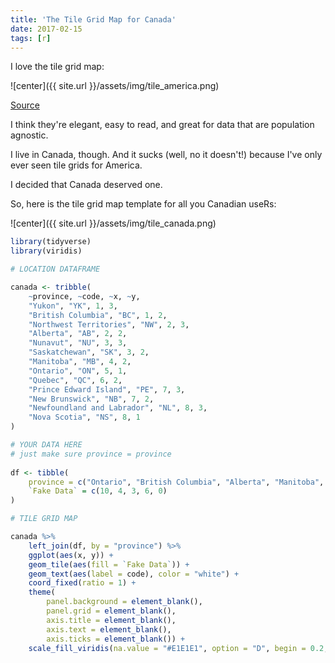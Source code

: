 ```yaml
---
title: 'The Tile Grid Map for Canada'
date: 2017-02-15
tags: [r]
---
```


I love the tile grid map:

![center]({{ site.url }}/assets/img/tile_america.png)

[Source](http://blog.apps.npr.org/2015/05/11/hex-tile-maps.html)

I think they're elegant, easy to read, and great for data that are population agnostic.

I live in Canada, though. And it sucks (well, no it doesn't!) because I've only ever seen tile grids for America.

I decided that Canada deserved one.

So, here is the tile grid map template for all you Canadian useRs:

![center]({{ site.url }}/assets/img/tile_canada.png)

``` r
library(tidyverse)
library(viridis)

# LOCATION DATAFRAME

canada <- tribble(
    ~province, ~code, ~x, ~y,
    "Yukon", "YK", 1, 3,
    "British Columbia", "BC", 1, 2, 
    "Northwest Territories", "NW", 2, 3, 
    "Alberta", "AB", 2, 2, 
    "Nunavut", "NU", 3, 3, 
    "Saskatchewan", "SK", 3, 2,
    "Manitoba", "MB", 4, 2, 
    "Ontario", "ON", 5, 1,
    "Quebec", "QC", 6, 2, 
    "Prince Edward Island", "PE", 7, 3, 
    "New Brunswick", "NB", 7, 2,
    "Newfoundland and Labrador", "NL", 8, 3, 
    "Nova Scotia", "NS", 8, 1
)

# YOUR DATA HERE
# just make sure province = province
 
df <- tibble(
    province = c("Ontario", "British Columbia", "Alberta", "Manitoba", "Nova Scotia"), 
    `Fake Data` = c(10, 4, 3, 6, 0)
)

# TILE GRID MAP

canada %>% 
    left_join(df, by = "province") %>% 
    ggplot(aes(x, y)) + 
    geom_tile(aes(fill = `Fake Data`)) + 
    geom_text(aes(label = code), color = "white") + 
    coord_fixed(ratio = 1) + 
    theme(
        panel.background = element_blank(),
        panel.grid = element_blank(), 
        axis.title = element_blank(), 
        axis.text = element_blank(), 
        axis.ticks = element_blank()) + 
    scale_fill_viridis(na.value = "#E1E1E1", option = "D", begin = 0.2, end = 0.8)
```


